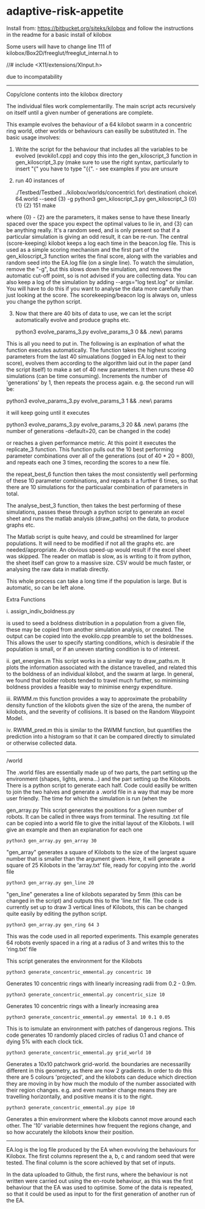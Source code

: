 # adaptive-risk-appetite

Install from: https://bitbucket.org/siteks/kilobox and follow the instructions in the readme for a basic install of kilobox

Some users will have to change line 111 of kilobox/Box2D/freeglut/freeglut_internal.h to 

//#    include <X11/extensions/XInput.h>

due to incompatability

--------------------------------------------------
Copy/clone contents into the kilobox directory

The individual files work complementarilly. The main script acts recursively on itself until a given number of generations are complete.

This example evolves the behaviour of a 64 kilobot swarm in a concentric ring world, other worlds or behaviours can easilly be substituted in. The basic usage involves:

1. Write the script for the behaviour that includes all the variables to be evolved (evokilo1.cpp) and copy this into the gen_kiloscript_3 function in gen_kiloscript_3.py (make sure to use the right syntax, particularly to insert "{" you have to type "{{". - see examples if you are unsure

2. run 40 instances of 

    ./Testbed/Testbed ../kilobox/worlds/concentric\ for\ destination\ choice\ 64.world --seed {3} -g
    python3 gen_kiloscript_3.py gen_kiloscript_3 {0} {1} {2} 151
    make

where {0} - {2} are the parameters, it makes sense to have these linearly spaced over the space you expect the optimal values to lie in, and {3} can be anything really. It's a random seed, and is only present so that if a particular simulation is giving an odd result, it can be re-run. The central (score-keeping) kilobot keeps a log each time in the beacon.log file. This is used as a simple scoring mechanism and the first part of the gen_kiloscript_3 function writes the final score, along with the variables and random seed into the EA.log file (on a single line).
To watch the simulation, remove the "-g", but this slows down the simulation, and removes the automatic cut-off point, so is not advised if you are collecting data.
You can also keep a log of the simulation by adding --args="log test.log" or similar. You will have to do this if you want to analyse the data more carefully than just looking at the score. The scorekeeping/beacon log is always on, unless you change the python script.

3. Now that there are 40 bits of data to use, we can let the script automatically evolve and produce graphs etc.

    python3 evolve_params_3.py evolve_params_3 0 && .new\ params

This is all you need to put in. The following is an explnation of what the function executes automatically.
The function takes the highest scoring parameters from the last 40 simualations (logged in EA.log next to their score), evolves them according to the algorithm laid out in the paper (and the script itself) to make a set of 40 new parameters. It then runs these 40 simulations (can be time consuming). Increments the number of 'generations' by 1, then repeats the process again. e.g. the second run will be:

python3 evolve_params_3.py evolve_params_3 1 && .new\ params

it will keep going until it executes

python3 evolve_params_3.py evolve_params_3 20 && .new\ params     (the number of generations -default=20, can be changed in the code)

or reaches a given performance metric. At this point it executes the replicate_3 function. This function pulls out the 10 best performing parameter combinations over all of the generations (out of 40 * 20 = 800), and repeats each one 3 times, recording the scores to a new file.

the repeat_best_6 function then takes the most consistently well performing of these 10 parameter combinations, and repeats it a further 6 times, so that there are 10 simulations for the particualar combination of parameters in total.

The analyse_best_3 function, then takes the best performing of these simulations, passes these through a python script to generate an excel sheet and runs the matlab analysis (draw_paths) on the data, to produce graphs etc.

The Matlab script is quite heavy, and could be streamlined for larger populations. It will need to be modified if not all the graphs etc. are needed/appropriate. An obvious speed-up would result if the excel sheet was skipped. The reader on matlab is slow, as is writing to it from python, the sheet itself can grow to a massive size. CSV would be much faster, or analysing the raw data in matlab directly.


This whole process can take a long time if the population is large. But is automatic, so can be left alone. 


Extra Functions

i. assign_indiv_boldness.py

is used to seed a boldness distribution in a population from a given file, these may be copied from another simulation analysis, or created. The output can be copied into the evokilo.cpp preamble to set the boldnesses. This allows the user to specify starting conditions, which is desirable if the population is small, or if an uneven starting condition is to of interest.  

ii. get_energies.m
This script works in  a similar way to draw_paths.m. It plots the information associated with the distance travelled, and related this to the boldness of an individual kilobot, and the swarm at large. In general, we found that bolder robots tended to travel much further, so minimising boldness provides a feasible way to minimise energy expenditure.

iii. RWMM.m
this function provides a way to approximate the probability density function of the kilobots given the size of the arena, the number of kilobots, and the severity of collisions. It is based on the Random Waypoint Model.

iv. RWMM_pred.m
this is similar to the RWMM function, but quantifies the prediction into a histogram so that it can be compared directly to simulated or otherwise collected data.

--------------------------------------------------
/world

The .world files are essentially made up of two parts, the part setting up the environment (shapes, lights, arena...) and the part setting up the Kilobots. There is a python script to generate each half. Code could easilly be written to join the two halves and generate a .world file in a way that may be more user friendly. The time for which the simulation is run (when the

gen_array.py
This script generates the positions for a given number of robots. It can be called in three ways from terminal. The resulting .txt file can be copied into a world file to give the initial layout of the Kilobots. I will give an example and then an explanation for each one

    python3 gen_array.py gen_array 30

"gen_array" generates a square of Kilobots to the size of the largest square number that is smaller than the argument given. Here, it will generate a square of 25 Kilobots in the 'array.txt' file, ready for copying into the .world file

    python3 gen_array.py gen_line 20

"gen_line" generates a line of kilobots separated by 5mm (this can be changed in the script) and outputs this to the 'line.txt' file. The code is currently set up to draw 3 vertical lines of Kilobots, this can be changed quite easily by editing the python script.

    python3 gen_array.py gen_ring 64 3

This was the code used in all reported experiments. This example generates 64 robots evenly spaced in a ring at a radius of 3 and writes this to the 'ring.txt' file

This script generates the environment for the Kilobots

    python3 generate_concentric_emmental.py concentric 10
Generates 10 concentric rings with linearly increasing radii from 0.2 - 0.9m.

    python3 generate_concentric_emmental.py concentric_size 10
Generates 10 concentric rings with a linearly increasing area

    python3 generate_concentric_emmental.py emmental 10 0.1 0.05
This is to ismulate an environment with patches of dangerous regions. This code generates 10 randomly placed circles of radius 0.1 and chance of dying 5% with each clock tick.

    python3 generate_concentric_emmental.py grid_world 10
Generates a 10x10 patchwork grid-world. the boundaries are necessarilly different in this geometry, as there are now 2 gradients. In order to do this there are 5 colours 'projected', and the kilobots can deduce which direction they are moving in by how much the modulo of the number associated with their region changes. e.g. and even number change means they are travelling horizontally, and positive means it is to the right.

    python3 generate_concentric_emmental.py pipe 10
Generates a thin environment where the kilobots cannot move around each other. The '10' variable determines how frequent the regions change, and so how accurately the kilobots know their position.

----------------------------------------------------- 

EA.log is the log file produced by the EA when evovlving the behaviours for Kilobox. The first columns represent the a, b, c and random seed that were tested. The final column is the score achieved by that set of inputs.

In the data uploaded to Github, the first runs, where the behaviour is not written were carried out using the en-route behaviour, as this was the first behaviour that the EA was used to optimise. Some of the data is repeated, so that it could be used as input to for the first generation of another run of the EA.
